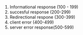 1. Informational response (100 - 199)
2. succesful response (200-299)
3. Redirectional respone (300-399)
4. client error (400-499)
5. server error response(500-599)

<!--  
    Add winstom , rate limiter
    100 continue
    102 processing
    200 ok
    201 created
    202 accepted
    307 temporary redirect
    308 permenant redirect 


    400 bad request 
    401 unauthorized
    401 payment required
    404 not found
    500 internal server error
    504 gateway timeout
 -->